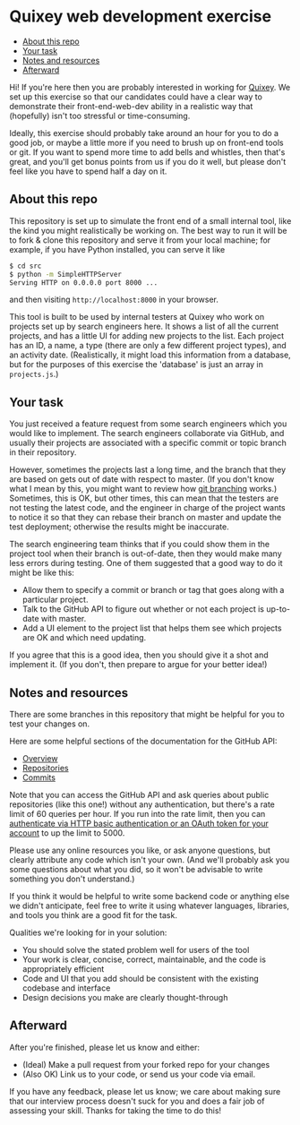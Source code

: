 Quixey web development exercise
===============================

* [About this repo](#about-this-repo)
* [Your task](#your-task)
* [Notes and resources](#notes-and-resources)
* [Afterward](#afterward)

Hi! If you're here then you are probably interested in working for [Quixey](https://quixey.com/careers). We set up this exercise so that our candidates could have a clear way to demonstrate their front-end-web-dev ability in a realistic way that (hopefully) isn't too stressful or time-consuming.

Ideally, this exercise should probably take around an hour for you to do a good job, or maybe a little more if you need to brush up on front-end tools or git. If you want to spend more time to add bells and whistles, then that's great, and you'll get bonus points from us if you do it well, but please don't feel like you have to spend half a day on it.

About this repo
---------------

This repository is set up to simulate the front end of a small internal tool, like the kind you might realistically be working on. The best way to run it will be to fork & clone this repository and serve it from your local machine; for example, if you have Python installed, you can serve it like

```sh
$ cd src
$ python -m SimpleHTTPServer
Serving HTTP on 0.0.0.0 port 8000 ...
```

and then visiting `http://localhost:8000` in your browser.

This tool is built to be used by internal testers at Quixey who work on projects set up by search engineers here. It shows a list of all the current projects, and has a little UI for adding new projects to the list. Each project has an ID, a name, a type (there are only a few different project types), and an activity date. (Realistically, it might load this information from a database, but for the purposes of this exercise the 'database' is just an array in `projects.js`.)

Your task
---------

You just received a feature request from some search engineers which you would like to implement. The search engineers collaborate via GitHub, and usually their projects are associated with a specific commit or topic branch in their repository.

However, sometimes the projects last a long time, and the branch that they are based on gets out of date with respect to master. (If you don't know what I mean by this, you might want to review how [git branching](http://rypress.com/tutorials/git/branches-2.html) works.) Sometimes, this is OK, but other times, this can mean that the testers are not testing the latest code, and the engineer in charge of the project wants to notice it so that they can rebase their branch on master and update the test deployment; otherwise the results might be inaccurate.

The search engineering team thinks that if you could show them in the project tool when their branch is out-of-date, then they would make many less errors during testing. One of them suggested that a good way to do it might be like this:

- Allow them to specify a commit or branch or tag that goes along with a particular project.
- Talk to the GitHub API to figure out whether or not each project is up-to-date with master.
- Add a UI element to the project list that helps them see which projects are OK and which need updating.

If you agree that this is a good idea, then you should give it a shot and implement it. (If you don't, then prepare to argue for your better idea!)

Notes and resources
-------------------

There are some branches in this repository that might be helpful for you to test your changes on.

Here are some helpful sections of the documentation for the GitHub API:

- [Overview](https://developer.github.com/v3/)
- [Repositories](https://developer.github.com/v3/repos/)
- [Commits](https://developer.github.com/v3/repos/commits/)

Note that you can access the GitHub API and ask queries about public repositories (like this one!) without any authentication, but there's a rate limit of 60 queries per hour. If you run into the rate limit, then you can [authenticate via HTTP basic authentication or an OAuth token for your account](https://developer.github.com/v3/#authentication) to up the limit to 5000.

Please use any online resources you like, or ask anyone questions, but clearly attribute any code which isn't your own. (And we'll probably ask you some questions about what you did, so it won't be advisable to write something you don't understand.)

If you think it would be helpful to write some backend code or anything else we didn't anticipate, feel free to write it using whatever languages, libraries, and tools you think are a good fit for the task.

Qualities we're looking for in your solution:

- You should solve the stated problem well for users of the tool
- Your work is clear, concise, correct, maintainable, and the code is appropriately efficient
- Code and UI that you add should be consistent with the existing codebase and interface
- Design decisions you make are clearly thought-through

Afterward
---------

After you're finished, please let us know and either:

- (Ideal) Make a pull request from your forked repo for your changes
- (Also OK) Link us to your code, or send us your code via email.

If you have any feedback, please let us know; we care about making sure that our interview process doesn't suck for you and does a fair job of assessing your skill. Thanks for taking the time to do this!
